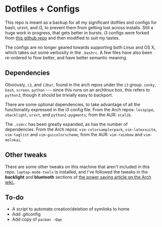 # Dotfiles + Configs

This repo is meant as a backup for all my significant dotfiles and configs for bash, urxvt, and i3, to prevent them from getting lost across installs. Still a huge work in progress, that gets better in bursts. i3 configs were forked from [this github repo](https://github.com/NorthAntrim/i3-config) and then modified to suit my tastes.

The configs are no longer geared towards supporting both Linux and OS X, which takes out some verbosity in the `.bashrc`. A few files have also been re-ordered to flow better, and have better semantic meaning.

## Dependencies

Obviously, `i3`, and `i3bar`, found in the arch repos under the `i3` group. `conky`, `bash`, `screen`. `python` --- since this runs on an archlinux box, this refers to `python3`, though it should be trivially easy to backport.

There are some optional dependencies, to take advantage of all the functionality expressed in the i3 config file. From the Arch repos: `lesspipe`, `xbacklight`, `urxvt`, and `python2-pygments`; from the AUR: `xcalib`.

The `.vimrc` has been greatly expanded, as has the number of dependencies. From the Arch repos: `vim-colorsamplerpack`, `vim-latexsuite`, `vim-taglist` and `vim-guicolorscheme`; from the AUR: `vim-rainbow` and `vim-molokai`.

## Other tweaks

There are some other tweaks on this machine that aren't included in this repo. `laptop-mode-tools` is installed, and I've followed the tweaks in the **backlight** and **bluetooth** sections of [the power saving article on the Arch wiki.](https://wiki.archlinux.org/index.php/Power_saving).

## To-do

* A script to automate creation/deletion of symlinks to home
* Add .gitconfig
* Add copy of `pacman -Qqe`
